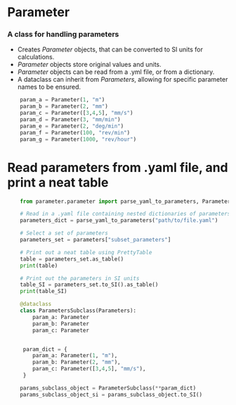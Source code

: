 # Parameter
### A class for handling parameters

- Creates *Parameter* objects, that can be converted to SI units for calculations.
- *Parameter* objects store original values and units.
- *Parameter* objects can be read from a .yml file, or from a dictionary.
- A dataclass can inherit from *Parameters*, allowing for specific parameter names to be ensured.


```python
    param_a = Parameter(1, "m")
    param_b = Parameter(2, "mm")
    param_c = Parameter([3,4,5], "mm/s")
    param_d = Parameter(3, "mm/min")
    param_e = Parameter(2, "deg/min")
    param_f = Parameter(100, "rev/min")
    param_g = Parameter(1000, "rev/hour")

```
# Read parameters from .yaml file, and print a neat table
```python
    from parameter.parameter import parse_yaml_to_parameters, Parameters

    # Read in a .yaml file containing nested dictionaries of parameters
    parameters_dict = parse_yaml_to_parameters("path/to/file.yaml")

    # Select a set of parameters
    parameters_set = parameters["subset_parameters"]

    # Print out a neat table using PrettyTable
    table = parameters_set.as_table()
    print(table)

    # Print out the parameters in SI units
    table_SI = parameters_set.to_SI().as_table()
    print(table_SI)

```

```python
    @dataclass
    class ParametersSubclass(Parameters):
        param_a: Parameter
        param_b: Parameter
        param_c: Parameter


     param_dict = {
        param_a: Parameter(1, "m"),
        param_b: Parameter(2, "mm"),
        param_c: Parameter([3,4,5], "mm/s"),
     }

    params_subclass_object = ParameterSubclass(**param_dict)
    params_subclass_object_si = params_subclass_object.to_SI()
```
